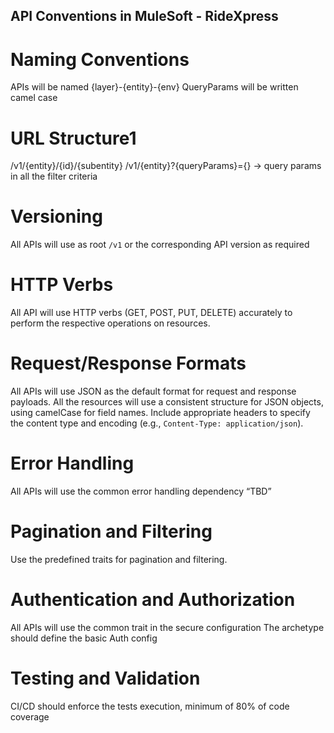 ## API Conventions in MuleSoft - RideXpress

# Naming Conventions
APIs will be named {layer}-{entity}-{env}
QueryParams will be written camel case

# URL Structure1
/v1/{entity}/{id}/{subentity}
/v1/{entity}?{queryParams}={} -> query params in all the filter criteria

# Versioning
All APIs will use as root `/v1` or the corresponding API version as required

# HTTP Verbs
All API will use HTTP verbs (GET, POST, PUT, DELETE) accurately to perform the respective operations on resources.

# Request/Response Formats
All APIs will use JSON as the default format for request and response payloads.
All the resources will use a consistent structure for JSON objects, using camelCase for field names.
Include appropriate headers to specify the content type and encoding (e.g., `Content-Type: application/json`).

# Error Handling
All APIs will use the common error handling dependency “TBD”  

# Pagination and Filtering
Use the predefined traits for pagination and filtering.

# Authentication and Authorization
All APIs will use the common trait in the secure configuration
The archetype should define the basic Auth config

# Testing and Validation
CI/CD should enforce the tests execution, minimum of 80% of code coverage
